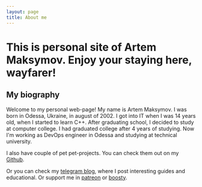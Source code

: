 ```yaml
---
layout: page
title: About me
---
```


# This is personal site of Artem Maksymov. Enjoy your staying here, wayfarer!
## My biography

Welcome to my personal web-page! My name is Artem Maksymov. I was born in Odessa, Ukraine, in august of 2002.
I got into IT when I was 14 years old, when I started to learn C++. 
After graduating school, I decided to study at computer college. I had graduated college after 4 years of studying.
Now I'm working as DevOps engineer in Odessa and studying at technical university.

I also have couple of pet pet-projects. You can check them out on my <a href="https://github.com/Artefall">Github</a>.

Or you can check my <a href="https://t.me/secretsupper">telegram blog</a>, where I post interesting guides and educational.
Or support me in <a href="https://www.patreon.com/artem_maksymov">patreon</a> or <a href="https://boosty.to/artefall">boosty</a>.

<!-- ![Me with my junior specialist thesis]( "image Title"){: style="float: left"} -->

<!--     
<a href="https://github.com/Artefall"><li>Github</li></a>
<a href="https://t.me/Artefall"><li>Telegram</li></a>
<a href="https://t.me/secretsupper"><li>Telegram Blog</li></a>
<a href="other/Maksymov_Artem_Resume.pdf"><li>Resume</li></a>
<a href="https://www.linkedin.com/in/artyom-maximov/"><li>Linkedin</li></a>
<a href="https://stackoverflow.com/users/15389140/artem-maksymov"><li>Stackoverflow</li></a>
<a href="https://www.patreon.com/artem_maksymov"><li>Patreon</li></a>
<a href="https://boosty.to/artefall"><li>Boosty</li></a> -->


